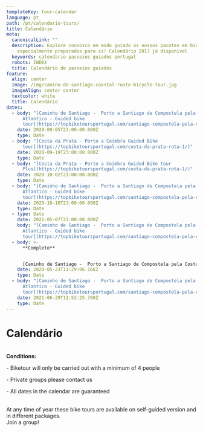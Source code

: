 ```yaml
---
templateKey: tour-calendar
language: pt
path: /pt/calendario-tours/
title: Calendário
meta:
  canonicalLink: ""
  description: Explore connosco em modo guiado os nossos pacotes em bicicleta
    especialmente preparados para si! Calendário 2017 já disponivel
  keywords: calendario passeios guiados portugal
  robots: INDEX
  title: Calendário de passeios guiados
feature:
  align: center
  image: /img/camino-de-santiago-coastal-route-bicycle-tour.jpg
  imageAlign: center center
  textcolor: white
  title: Calendário
dates:
  - body: "[Caminho de Santiago -  Porto a Santiago de Compostela pela Costa do
      Atlantico - Guided bike
      tour](https://topbiketoursportugal.com/santiago-compostela-pela-costa/)"
    date: 2020-09-05T23:00:00.000Z
    type: Date
  - body: "[Costa da Prata - Porto a Coimbra Guided Bike
      tour](https://topbiketoursportugal.com/costa-da-prata-rota-1/)"
    date: 2020-09-19T23:00:00.000Z
    type: Date
  - body: "[Costa da Prata - Porto a Coimbra Guided Bike tour
      Plus](https://topbiketoursportugal.com/costa-da-prata-rota-1/)"
    date: 2020-10-02T23:00:00.000Z
    type: Date
  - body: "[Caminho de Santiago -  Porto a Santiago de Compostela pela Costa do
      Atlantico - Guided bike
      tour](https://topbiketoursportugal.com/santiago-compostela-pela-costa/)"
    date: 2020-10-10T23:00:00.000Z
    type: Date
  - type: Date
    date: 2021-05-07T23:00:00.000Z
    body: "[Caminho de Santiago -  Porto a Santiago de Compostela pela Costa do
      Atlantico - Guided bike
      tour](https://topbiketoursportugal.com/santiago-compostela-pela-costa/)"
  - body: >-
      **Completo**


      [Caminho de Santiago -  Porto a Santiago de Compostela pela Costa do Atlantico - Guided bike tour](https://topbiketoursportugal.com/santiago-compostela-pela-costa/)
    date: 2020-05-23T11:29:06.166Z
    type: Date
  - body: "[Caminho de Santiago -  Porto a Santiago de Compostela pela Costa do
      Atlantico - Guided bike
      tour](https://topbiketoursportugal.com/santiago-compostela-pela-costa/)"
    date: 2021-06-29T11:52:25.780Z
    type: Date
---
```

# Calendário

\
**Conditions:**

\- Biketour will only be carried out with a minimum of 4 people

\- Private groups please contact us

\- All dates in the calendar are guaranteed

\
At any time of year these bike tours are available on self-guided version and in different packages.
\
Join a group!
